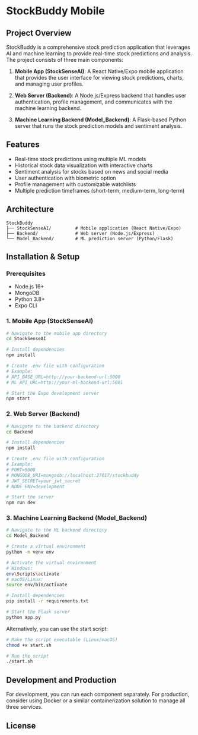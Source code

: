 # StockBuddy Mobile

## Project Overview
StockBuddy is a comprehensive stock prediction application that leverages AI and machine learning to provide real-time stock predictions and analysis. The project consists of three main components:

1. **Mobile App (StockSenseAI)**: A React Native/Expo mobile application that provides the user interface for viewing stock predictions, charts, and managing user profiles.

2. **Web Server (Backend)**: A Node.js/Express backend that handles user authentication, profile management, and communicates with the machine learning backend.

3. **Machine Learning Backend (Model_Backend)**: A Flask-based Python server that runs the stock prediction models and sentiment analysis.

## Features

- Real-time stock predictions using multiple ML models
- Historical stock data visualization with interactive charts
- Sentiment analysis for stocks based on news and social media
- User authentication with biometric option
- Profile management with customizable watchlists
- Multiple prediction timeframes (short-term, medium-term, long-term)

## Architecture

```
StockBuddy
├── StockSenseAI/         # Mobile application (React Native/Expo)
├── Backend/              # Web server (Node.js/Express)
└── Model_Backend/        # ML prediction server (Python/Flask)
```

## Installation & Setup

### Prerequisites
- Node.js 16+
- MongoDB
- Python 3.8+
- Expo CLI

### 1. Mobile App (StockSenseAI)

```bash
# Navigate to the mobile app directory
cd StockSenseAI

# Install dependencies
npm install

# Create .env file with configuration
# Example:
# API_BASE_URL=http://your-backend-url:5000
# ML_API_URL=http://your-ml-backend-url:5001

# Start the Expo development server
npm start
```

### 2. Web Server (Backend)

```bash
# Navigate to the backend directory
cd Backend

# Install dependencies
npm install

# Create .env file with configuration
# Example:
# PORT=5000
# MONGODB_URI=mongodb://localhost:27017/stockbuddy
# JWT_SECRET=your_jwt_secret
# NODE_ENV=development

# Start the server
npm run dev
```

### 3. Machine Learning Backend (Model_Backend)

```bash
# Navigate to the ML backend directory
cd Model_Backend

# Create a virtual environment
python -m venv env

# Activate the virtual environment
# Windows:
env\Scripts\activate
# macOS/Linux:
source env/bin/activate

# Install dependencies
pip install -r requirements.txt

# Start the Flask server
python app.py
```

Alternatively, you can use the start script:
```bash
# Make the script executable (Linux/macOS)
chmod +x start.sh

# Run the script
./start.sh
```

## Development and Production

For development, you can run each component separately. For production, consider using Docker or a similar containerization solution to manage all three services.

## License

